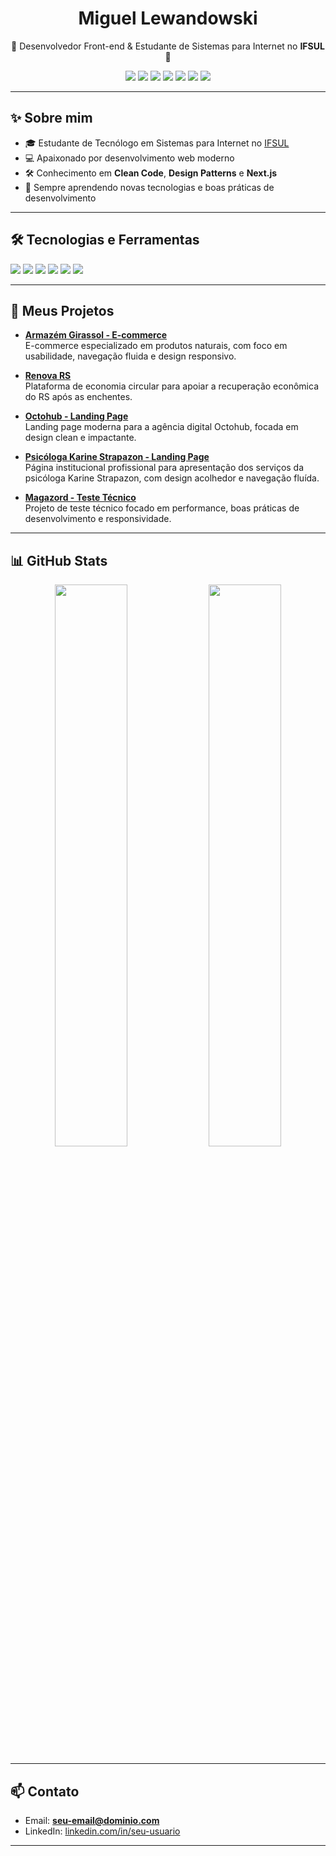 <h1 align="center">Miguel Lewandowski</h1>

<p align="center">
  🌟 Desenvolvedor Front-end & Estudante de Sistemas para Internet no <strong>IFSUL</strong> 🌟
</p>

<p align="center">
  <img src="https://img.shields.io/badge/JavaScript-000?style=for-the-badge&logo=javascript&logoColor=F7DF1E"/>
  <img src="https://img.shields.io/badge/TypeScript-000?style=for-the-badge&logo=typescript&logoColor=3178C6"/>
  <img src="https://img.shields.io/badge/React-000?style=for-the-badge&logo=react&logoColor=61DAFB"/>
  <img src="https://img.shields.io/badge/Next.js-000?style=for-the-badge&logo=nextdotjs&logoColor=ffffff"/>
  <img src="https://img.shields.io/badge/Node.js-000?style=for-the-badge&logo=nodedotjs&logoColor=339933"/>
  <img src="https://img.shields.io/badge/PHP-000?style=for-the-badge&logo=php&logoColor=777BB4"/>
  <img src="https://img.shields.io/badge/Zustand-000?style=for-the-badge&logo=zustand&logoColor=ffffff"/>
</p>

---

## ✨ Sobre mim

- 🎓 Estudante de Tecnólogo em Sistemas para Internet no [IFSUL](https://www.ifsul.edu.br/)
- 💻 Apaixonado por desenvolvimento web moderno
- 🛠️ Conhecimento em **Clean Code**, **Design Patterns** e **Next.js**
- 🌱 Sempre aprendendo novas tecnologias e boas práticas de desenvolvimento

---

## 🛠️ Tecnologias e Ferramentas

<p align="left">
  <img src="https://img.shields.io/badge/HTML5-000?style=for-the-badge&logo=html5&logoColor=E34F26"/>
  <img src="https://img.shields.io/badge/CSS3-000?style=for-the-badge&logo=css3&logoColor=1572B6"/>
  <img src="https://img.shields.io/badge/Sass-000?style=for-the-badge&logo=sass&logoColor=CC6699"/>
  <img src="https://img.shields.io/badge/Tailwind_CSS-000?style=for-the-badge&logo=tailwindcss&logoColor=06B6D4"/>
  <img src="https://img.shields.io/badge/Git-000?style=for-the-badge&logo=git&logoColor=F05032"/>
  <img src="https://img.shields.io/badge/GitHub-000?style=for-the-badge&logo=github&logoColor=white"/>
</p>

---

## 📂 Meus Projetos

- [**Armazém Girassol - E-commerce**](https://github.com/MiguelLewandowski/armazem-girassol-ecommerce)  
  E-commerce especializado em produtos naturais, com foco em usabilidade, navegação fluida e design responsivo.

- [**Renova RS**](https://github.com/MiguelLewandowski/renova-rs)  
  Plataforma de economia circular para apoiar a recuperação econômica do RS após as enchentes.

- [**Octohub - Landing Page**](https://github.com/MiguelLewandowski/octohub-landing)  
  Landing page moderna para a agência digital Octohub, focada em design clean e impactante.

- [**Psicóloga Karine Strapazon - Landing Page**](https://github.com/MiguelLewandowski/psicologa-karine-strapazon)  
  Página institucional profissional para apresentação dos serviços da psicóloga Karine Strapazon, com design acolhedor e navegação fluída.

- [**Magazord - Teste Técnico**](https://github.com/MiguelLewandowski/magazord-teste)  
  Projeto de teste técnico focado em performance, boas práticas de desenvolvimento e responsividade.

---

## 📊 GitHub Stats

<p align="center">
  <img src="https://github-readme-stats.vercel.app/api?username=MiguelLewandowski&show_icons=true&theme=blueberry&hide_border=true" width="48%"/>
  <img src="https://github-readme-stats.vercel.app/api/top-langs/?username=MiguelLewandowski&layout=compact&theme=blueberry&hide_border=true" width="48%"/>
</p>

---

## 📫 Contato

- Email: **seu-email@dominio.com**
- LinkedIn: [linkedin.com/in/seu-usuario](https://www.linkedin.com/in/seu-usuario)

---



</div>

